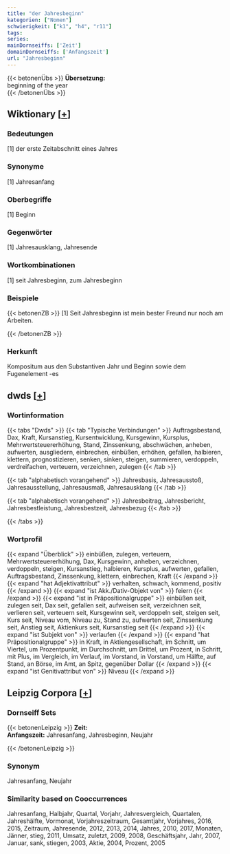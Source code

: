 ```yaml
---
title: "der Jahresbeginn"
kategorien: ["Nomen"]
schwierigkeit: ["k1", "h4", "r11"]
tags:
series:
mainDornseiffs: ['Zeit']
domainDornseiffs: ['Anfangszeit']
url: "Jahresbeginn"
---
```


{{< betonenÜbs >}}
**Übersetzung:**  
beginning of the year  
{{< /betonenÜbs >}}

## Wiktionary [[+](https://de.wiktionary.org/wiki/Jahresbeginn)]

### Bedeutungen
[1] der erste Zeitabschnitt eines Jahres  

### Synonyme
[1] Jahresanfang  

### Oberbegriffe
[1] Beginn  

### Gegenwörter
[1] Jahresausklang, Jahresende  

### Wortkombinationen
[1] seit Jahresbeginn, zum Jahresbeginn  

### Beispiele
{{< betonenZB >}}
[1] Seit Jahresbeginn ist mein bester Freund nur noch am Arbeiten.  

{{< /betonenZB >}}
### Herkunft
Kompositum aus den Substantiven Jahr und Beginn sowie dem Fugenelement -es  



## dwds [[+](https://www.dwds.de/wb/Jahresbeginn)]

### Wortinformation
{{< tabs "Dwds" >}}
{{< tab "Typische Verbindungen" >}}
Auftragsbestand, Dax, Kraft, Kursanstieg, Kursentwicklung, Kursgewinn, Kursplus, Mehrwertsteuererhöhung, Stand, Zinssenkung, abschwächen, anheben, aufwerten, ausgliedern, einbrechen, einbüßen, erhöhen, gefallen, halbieren, klettern, prognostizieren, senken, sinken, steigen, summieren, verdoppeln, verdreifachen, verteuern, verzeichnen, zulegen
{{< /tab >}}

{{< tab "alphabetisch vorangehend" >}}
Jahresbasis, Jahresausstoß, Jahresausstellung, Jahresausmaß, Jahresausklang
{{< /tab >}}

{{< tab "alphabetisch vorangehend" >}}
Jahresbeitrag, Jahresbericht, Jahresbestleistung, Jahresbestzeit, Jahresbezug
{{< /tab >}}

{{< /tabs >}}

### Wortprofil
{{< expand "Überblick" >}} einbüßen, zulegen, verteuern, Mehrwertsteuererhöhung, Dax, Kursgewinn, anheben, verzeichnen, verdoppeln, steigen, Kursanstieg, halbieren, Kursplus, aufwerten, gefallen, Auftragsbestand, Zinssenkung, klettern, einbrechen, Kraft {{< /expand >}}
{{< expand "hat Adjektivattribut" >}} verhalten, schwach, kommend, positiv {{< /expand >}}
{{< expand "ist Akk./Dativ-Objekt von" >}} feiern {{< /expand >}}
{{< expand "ist in Präpositionalgruppe" >}} einbüßen seit, zulegen seit, Dax seit, gefallen seit, aufweisen seit, verzeichnen seit, verlieren seit, verteuern seit, Kursgewinn seit, verdoppeln seit, steigen seit, Kurs seit, Niveau vom, Niveau zu, Stand zu, aufwerten seit, Zinssenkung seit, Anstieg seit, Aktienkurs seit, Kursanstieg seit {{< /expand >}}
{{< expand "ist Subjekt von" >}} verlaufen {{< /expand >}}
{{< expand "hat Präpositionalgruppe" >}} in Kraft, in Aktiengesellschaft, im Schnitt, um Viertel, um Prozentpunkt, im Durchschnitt, um Drittel, um Prozent, in Schritt, mit Plus, im Vergleich, im Verlauf, im Vorstand, in Vorstand, um Hälfte, auf Stand, an Börse, im Amt, an Spitz, gegenüber Dollar {{< /expand >}}
{{< expand "ist Genitivattribut von" >}} Niveau {{< /expand >}}

## Leipzig Corpora [[+](https://corpora.uni-leipzig.de/en/res?word=Jahresbeginn&corpusId=deu_newscrawl-public_2018)]

### Dornseiff Sets
{{< betonenLeipzig >}}
**Zeit:**  
**Anfangszeit:** Jahresanfang, Jahresbeginn, Neujahr  

{{< /betonenLeipzig >}}

### Synonym
Jahresanfang, Neujahr


### Similarity based on Cooccurrences
Jahresanfang, Halbjahr, Quartal, Vorjahr, Jahresvergleich, Quartalen, Jahreshälfte, Vormonat, Vorjahreszeitraum, Gesamtjahr, Vorjahres, 2016, 2015, Zeitraum, Jahresende, 2012, 2013, 2014, Jahres, 2010, 2017, Monaten, Jänner, stieg, 2011, Umsatz, zuletzt, 2009, 2008, Geschäftsjahr, Jahr, 2007, Januar, sank, stiegen, 2003, Aktie, 2004, Prozent, 2005

